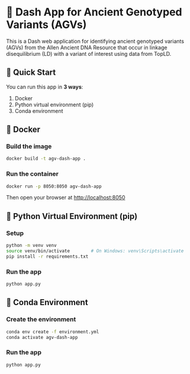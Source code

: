 # 🧬 Dash App for Ancient Genotyped Variants (AGVs)

This is a Dash web application for identifying ancient genotyped variants (AGVs) from the Allen Ancient DNA Resource that occur in linkage disequilibrium (LD) with a variant of interest using data from TopLD.

## 🚀 Quick Start

You can run this app in **3 ways**:

1. Docker  
2. Python virtual environment (pip)  
3. Conda environment  

## 🐳 Docker

### Build the image

```bash
docker build -t agv-dash-app .
```

### Run the container

```bash
docker run -p 8050:8050 agv-dash-app
```

Then open your browser at [http://localhost:8050](http://localhost:8050)

## 🐍 Python Virtual Environment (pip)

### Setup

```bash
python -m venv venv
source venv/bin/activate        # On Windows: venv\Scripts\activate
pip install -r requirements.txt
```

### Run the app

```bash
python app.py
```

## 🧪 Conda Environment

### Create the environment

```bash
conda env create -f environment.yml
conda activate agv-dash-app
```

### Run the app

```bash
python app.py
```